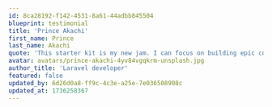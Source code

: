 ```yaml
---
id: 8ca28192-f142-4531-8a61-44adbb845504
blueprint: testimonial
title: 'Prince Akachi'
first_name: Prince
last_name: Akachi
quote: 'This starter kit is my new jam. I can focus on building epic content instead of fumbling around with boilerplate code.'
avatar: avatars/prince-akachi-4yv84vgqkrm-unsplash.jpg
author_title: 'Laravel developer'
featured: false
updated_by: 6d26d0a8-ff9c-4c3e-a25e-7e036508908c
updated_at: 1736258367
---
```


